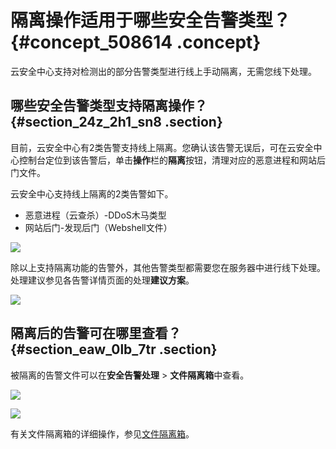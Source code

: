 # 隔离操作适用于哪些安全告警类型？ {#concept_508614 .concept}

云安全中心支持对检测出的部分告警类型进行线上手动隔离，无需您线下处理。

## 哪些安全告警类型支持隔离操作？ {#section_24z_2h1_sn8 .section}

目前，云安全中心有2类告警支持线上隔离。您确认该告警无误后，可在云安全中心控制台定位到该告警后，单击**操作**栏的**隔离**按钮，清理对应的恶意进程和网站后门文件。

云安全中心支持线上隔离的2类告警如下。

-   恶意进程（云查杀）-DDoS木马类型
-   网站后门-发现后门（Webshell文件）

![](http://static-aliyun-doc.oss-cn-hangzhou.aliyuncs.com/assets/img/409706/156160403448790_zh-CN.png)

除以上支持隔离功能的告警外，其他告警类型都需要您在服务器中进行线下处理。处理建议参见各告警详情页面的处理**建议方案**。

![](http://static-aliyun-doc.oss-cn-hangzhou.aliyuncs.com/assets/img/409706/156160403448786_zh-CN.png)

## 隔离后的告警可在哪里查看？ {#section_eaw_0lb_7tr .section}

被隔离的告警文件可以在**安全告警处理** \> **文件隔离箱**中查看。

![](http://static-aliyun-doc.oss-cn-hangzhou.aliyuncs.com/assets/img/409706/156160403448791_zh-CN.png)

![](http://static-aliyun-doc.oss-cn-hangzhou.aliyuncs.com/assets/img/409706/156160403448792_zh-CN.png)

有关文件隔离箱的详细操作，参见[文件隔离箱](../../../../intl.zh-CN/用户指南/安全告警处理/文件隔离箱.md#)。

